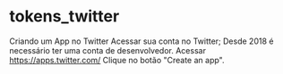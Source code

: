 # tokens_twitter

Criando um App no Twitter
 Acessar sua conta no Twitter;
 Desde 2018 é necessário ter uma conta de desenvolvedor.
 Acessar https://apps.twitter.com/
 Clique no botão "Create an app".
